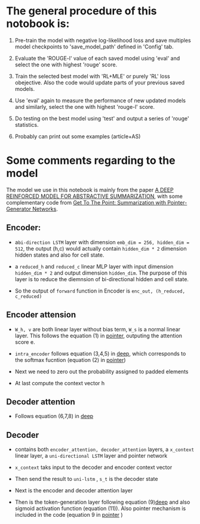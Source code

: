 # The general procedure of this notobook is:

1.  Pre-train the model with negative log-likelihood loss and save multiples model checkpoints to 'save_model_path' defined in 'Config' tab.

2.  Evaluate the 'ROUGE-l' value of each saved model using 'eval' and select the one with highest 'rouge' score.

3. Train the selected best model with 'RL+MLE' or purely 'RL' loss obejective. Also the code would update parts of your previous saved models.

4.  Use 'eval' again to measure the performance of new updated models and similarly, select the one with highest 'rouge-l' score.

5.  Do testing on the best model using 'test' and output a series of 'rouge' statistics.

6.  Probably can print out some examples (article+AS)


# Some comments regarding to the model

The model we use in this notebook is mainly from the paper [A DEEP REINFORCED MODEL FOR ABSTRACTIVE SUMMARIZATION](https://arxiv.org/pdf/1705.04304.pdf), with some complementary code from [Get To The Point: Summarization with Pointer-Generator Networks](https://arxiv.org/pdf/1704.04368.pdf).

## Encoder:  
* a```bi-direction LSTM``` layer with dimension ```emb_dim = 256, hidden_dim = 512```, the output (h,c) would actually contain ```hidden_dim * 2``` dimension hidden states and also for cell state.


* a ```reduced_h``` and ```reduced_c``` linear MLP layer with input dimension ```hidden_dim * 2``` and output dimension ```hidden_dim```. The purpose of this layer is to reduce the diemnsion of bi-directional hidden and cell state.

* So the output of ```forward``` function in Encoder is ```enc_out, (h_reduced, c_reduced)```

## Encoder attension

* ```W_h, v``` are both linear layer without bias term, ```W_s``` is a normal linear layer. This follows the equation (1) in [pointer](https://arxiv.org/pdf/1704.04368.pdf), outputing the attention score e.

* ```intra_encoder``` follows equation (3,4,5) in [deep](https://arxiv.org/pdf/1705.04304.pdf), which corresponds to the softmax fucntion (equation (2) in [pointer](https://arxiv.org/pdf/1704.04368.pdf))

* Next we need to zero out the probability assigned to padded elements

* At last compute the context vector h

## Decoder attention

* Follows equation (6,7,8) in [deep](https://arxiv.org/pdf/1705.04304.pdf)

## Decoder

* contains both ```encoder_attention, decoder_attention``` layers, a ```x_context``` linear layer, a ```uni-directional LSTM``` layer and pointer network

* ```x_context``` taks input to the decoder and encoder context vector

* Then send the result to ```uni-lstm``` , ```s_t``` is the decoder state

* Next is the encoder and decoder attention layer

* Then is the token-generation layer following equation (9)[deep](https://arxiv.org/pdf/1705.04304.pdf) and also sigmoid activation function (equation (11)). Also pointer mechanism is included in the code (equation 9 in [pointer](https://arxiv.org/pdf/1704.04368.pdf) )

















